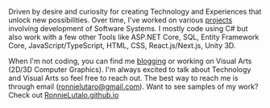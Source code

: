 Driven by desire and curiosity for creating Technology and Experiences that unlock new possibilities. Over time, I've worked on various [projects](https://ronnielutalo.github.io/work/engineering/) involving development of Software Systems. I mostly code using C# but also work with a few other Tools like ASP.NET Core, SQL, Entity Framework Core, JavaScript/TypeScript, HTML, CSS, React.js/Next.js, Unity 3D.

When I'm not coding, you can find me [blogging](https://ronnielutalo.github.io/blog/) or working on Visual Arts (2D/3D Computer Graphics). I'm always excited to talk about Technology and Visual Arts so feel free to reach out. The best way to reach me is through email (ronnielutaro@gmail.com). Want to see samples of my work? Check out [RonnieLutalo.github.io](https://ronnielutalo.github.io/)
